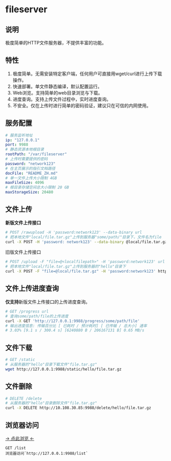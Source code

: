 # fileserver
## 说明
极度简单的HTTP文件服务器，不提供丰富的功能。

## 特性
1. 极度简单。无需安装特定客户端，任何用户可直接用wget/curl进行上传下载操作。
2. 快速部署。单文件静态编译，默认配置运行。
3. Web浏览。支持简单的web目录浏览与下载。
4. 进度查询。支持上传文件过程中，实时进度查询。
5. 不安全。仅在上传时进行简单的密码验证，建议只在可信的内网使用。


## 服务配置
```yaml
# 服务监听地址
ip: "127.0.0.1"
port: 9988
# 静态资源本地根目录
rootPath: "/var/fileserver"
# 上传时需要提供的密码
password: "network123"
# 在主页展示的指引文档路径
docFile: "README_ZH.md"
# 单一文件上传大小限制 4GB
maxFileSize: 4096
# 根目录存储空间总大小限制 20 GB
maxStorageSize: 20480
```

## 文件上传

**新版文件上传接口**
```sh
# POST /rawupload -H 'password:network123' --data-binary url
# 把本地文件"local/file.tar.gz"上传到服务器"some/path/"目录下，文件名为file
curl -X POST -H 'password: network123' --data-binary @local/file.tar.gz 'http://127.0.0.1:9988/rawupload/some/path/file'
```

旧版文件上传接口
```sh
# POST /upload -F "file=@<localfilepath>" -H 'password:network123' url
# 把本地文件"local/file.tar.gz"上传到服务器的"hello"目录下
curl -X POST -F "file=@local/file.tar.gz" -H 'password:network123' http://127.0.0.1:9988/upload/hello/
```

## 文件上传进度查询
**仅支持**新版文件上传接口的上传进度查询。
```sh
# GET /progress url
# 查询some/path/file的上传进度
curl -X GET 'http://127.0.0.1:9988/progress/some/path/file'
# 输出进度信息: 传输百分比 [ 已耗时 / 预计耗时] [ 已传输 / 总大小] 速率
# 3.03% [9.1 s / 300.4 s] [6240880 B / 206167131 B] 0.65 MB/s
```

## 文件下载

```sh
# GET /static
# 从服务器的"hello"目录下载文件"file.tar.gz"
wget http://127.0.0.1:9988/static/hello/file.tar.gz
```

## 文件删除

```sh
# DELETE /delete
# 从服务器的"hello"目录删除文件"file.tar.gz"
curl -X DELETE http://10.108.30.85:9988/delete/hello/file.tar.gz
```

## 浏览器访问
[-> 点此浏览 <- ](http://127.0.0.1:9988/list)
```
GET /list
浏览器访问`http://127.0.0.1:9988/list`
```

